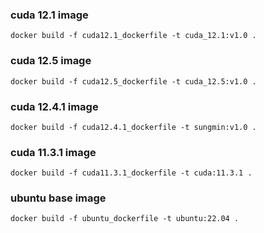 ### cuda 12.1 image
```
docker build -f cuda12.1_dockerfile -t cuda_12.1:v1.0 .
```
### cuda 12.5 image
```
docker build -f cuda12.5_dockerfile -t cuda_12.5:v1.0 .
```

### cuda 12.4.1 image
```
docker build -f cuda12.4.1_dockerfile -t sungmin:v1.0 .
```

### cuda 11.3.1 image
```
docker build -f cuda11.3.1_dockerfile -t cuda:11.3.1 .
```

### ubuntu base image
```
docker build -f ubuntu_dockerfile -t ubuntu:22.04 .
```
